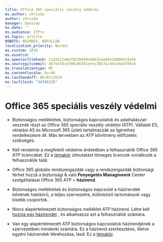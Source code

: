 ```yaml
---
title: Office 365 speciális veszély védelmi
ms.author: chrisda
author: chrisda
manager: dansimp
ms.date: ''
ms.audience: ITPro
ms.topic: article
ROBOTS: NOINDEX, NOFOLLOW
localization_priority: Normal
ms.custom: 1036
ms.assetid: ''
ms.openlocfilehash: c12d3c2a0e7037b609ed4b31ee893108869c9a56
ms.sourcegitcommit: 4b7e478ce700c0b781efec3857ac4dce5bdf00c6
ms.translationtype: MT
ms.contentlocale: hu-HU
ms.lasthandoff: 06/07/2019
ms.locfileid: "34765135"
---
```

# <a name="office-365-advanced-threat-protection"></a>Office 365 speciális veszély védelmi

- Biztonságos mellékletek, biztonságos kapcsolatok és adathalászat-vesznek részt az Office 365 speciális veszély védelmi (ATP). Vállalati E5, oktatási A5 és Microsoft 365 üzleti tartalmazzák az Ígérethez rendelkezésre áll. Más tervekben az ATP bővítmény előfizetés szükséges.

- Kell rendelnie a megfelelő védelme érdekében a felhasználók Office 365 ATP licenceket. Ez a [témakör](https://docs.microsoft.com/office365/admin/subscriptions-and-billing/assign-licenses-to-users) útmutatást tömeges licencek vonatkozik a felhasználók talál.

- Office 365 globális rendszergazdák vagy a rendszergazdák biztonsági férhet hozzá a biztonsági & való **Fenyegetés Managmeent** Center szolgáltatásai Office 365 ATP \> **házirend**.

- Biztonságos mellékletek és biztonságos kapcsolat a házirendek lehetnek hatókörű, a teljes szervezetre, különböző tartományok vagy kisebb csoportok.

- Nincs alapértelmezett biztonságos melléklet ATP házirend. Létre kell [hoznia egy házirendet](https://docs.microsoft.com/office365/securitycompliance/set-up-atp-safe-attachments-policies) , és alkalmazza azt a felhasználók számára.

- Van egy alapértelmezett ATP biztonságos kapcsolatok házirendjének a szervezetben mindenki számára. Ez a házirend szerkesztése, illetve egyéni házirendek létrehozása, lásd: Ez a [témakör](https://docs.microsoft.com/office365/securitycompliance/set-up-atp-safe-links-policies).

